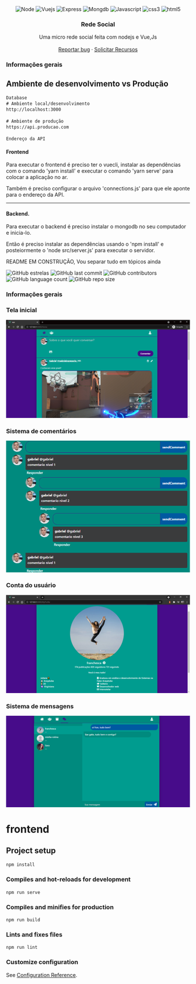 <div align="center">
  <img height="30" alt="Node" src="https://img.shields.io/badge/Node.js-43853D?style=for-the-badge&logo=node.js&logoColor=white">
  <img height="30" alt="Vuejs" src="https://img.shields.io/badge/Vue.js-35495E?style=for-the-badge&logo=vue.js&logoColor=4FC08D">
  <img height="30" alt="Express" src="https://img.shields.io/badge/Express.js-404D59?style=for-the-badge">
  <img height="30" alt="Mongdb" src="https://img.shields.io/badge/MongoDB-4EA94B?style=for-the-badge&logo=mongodb&logoColor=white">
  <img height="30" alt="Javascript" src="https://img.shields.io/badge/JavaScript-F7DF1E?style=for-the-badge&logo=javascript&logoColor=black">
  <img height="30" alt="css3" src="https://img.shields.io/badge/CSS3-1572B6?style=for-the-badge&logo=css3&logoColor=white">
  <img height="30" alt="html5" src="https://img.shields.io/badge/HTML5-E34F26?style=for-the-badge&logo=html5&logoColor=white">
</div>


<h3 align="center">Rede Social</h3>
<p align="center">
  Uma micro rede social feita com nodejs e Vue,Js
  <a href="https://gabrielogregorio.com/projetos/Rede-Social/"><strong></strong></a>
  <br>
  <br>
  <a href="https://github.com/gabrielogregorio/Rede-Social/issues/new?template=bug_report.md">Reportar bug</a>
  ·
  <a href="https://github.com/gabrielogregorio/Rede-Social/issues/new?template=feature_request.md">Solicitar Recursos</a>
</p>

<h3>Informações gerais</h3>


## Ambiente de desenvolvimento vs Produção
```
Database
# Ambiente local/desenvolvimento
http://localhost:3000

# Ambiente de produção
https://api.producao.com

Endereço da API
```



#### Frontend
Para executar o frontend é preciso ter o vuecli, instalar as dependências com o comando 'yarn install' e executar o comando 'yarn serve' para colocar a aplicação no ar.

Também é preciso configurar o arquivo 'connections.js' para que ele aponte para o endereço da API.

------------


#### Backend.

Para executar o backend é preciso instalar o mongodb no seu computador e inicia-lo.

Então é preciso instalar as dependências usando o 'npm install' e posteiormente o 'node src/server.js' para executar o servidor.


README EM CONSTRUÇÃO, Vou separar tudo em tópicos ainda


![GitHub estrelas](https://img.shields.io/github/stars/gabrielogregorio/Rede-Social)
![GitHub last commit](https://img.shields.io/github/last-commit/gabrielogregorio/Rede-Social?style=flat-square)
![GitHub contributors](https://img.shields.io/github/contributors/gabrielogregorio/Rede-Social)
![GitHub language count](https://img.shields.io/github/languages/count/gabrielogregorio/Rede-Social)
![GitHub repo size](https://img.shields.io/github/repo-size/gabrielogregorio/Rede-Social)



<h3>Informações gerais</h3>

### Tela inicial
![Interface](images/a.png)

### Sistema de comentários
![Interface](images/q.png)

### Conta do usuário
![Interface](images/c.png)

### Sistema de mensagens
![Interface](images/d.png)



# frontend

## Project setup
```
npm install
```

### Compiles and hot-reloads for development
```
npm run serve
```

### Compiles and minifies for production
```
npm run build
```

### Lints and fixes files
```
npm run lint
```

### Customize configuration
See [Configuration Reference](https://cli.vuejs.org/config/).
